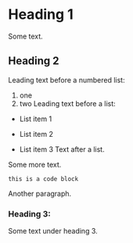 # Heading 1
Some text.
## Heading 2

Leading text before a numbered list:
1. one
2. two
Leading text before a list:
- List item 1
* List item 2
+ List item 3
Text after a list.

Some more text.
```
this is a code block
```
Another paragraph.

### Heading 3:

Some text under heading 3.
